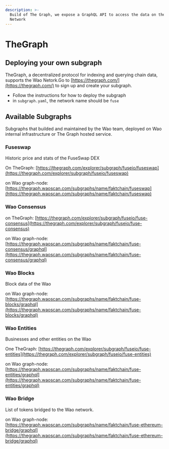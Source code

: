 ```yaml
---
description: >-
  Build of The Graph, we expose a GraphQL API to access the data on the Wao
  Network
---
```


# TheGraph

## Deploying your own subgraph

TheGraph, a decentralized protocol for indexing and querying chain data, supports the Wao Netork.Go to [https://thegraph.com/](https://thegraph.com/) to sign up and create your subgraph.

* Follow the instructions for how to deploy the subgraph
* in `subgraph.yaml`, the network name should be `fuse`

## Available Subgraphs

Subgraphs that builded and maintained by the Wao team, deployed on Wao internal infrastructure or The Graph hosted service.

### Fuseswap

Historic price and stats of the FuseSwap DEX

On TheGraph: [https://thegraph.com/explorer/subgraph/fuseio/fuseswap](https://thegraph.com/explorer/subgraph/fuseio/fuseswap)

on Wao graph-node:  [https://thegraph.waoscan.com/subgraphs/name/faktchain/fuseswap](https://thegraph.waoscan.com/subgraphs/name/faktchain/fuseswap)

### Wao Consensus

on TheGraph: [https://thegraph.com/explorer/subgraph/fuseio/fuse-consensus](https://thegraph.com/explorer/subgraph/fuseio/fuse-consensus)

on Wao graph-node: [https://thegraph.waoscan.com/subgraphs/name/faktchain/fuse-consensus/graphql](https://thegraph.waoscan.com/subgraphs/name/faktchain/fuse-consensus/graphql)

### Wao Blocks

Block data of the Wao

on Wao graph-node: [https://thegraph.waoscan.com/subgraphs/name/faktchain/fuse-blocks/graphql](https://thegraph.waoscan.com/subgraphs/name/faktchain/fuse-blocks/graphql)

### Wao Entities

Businesses and other entities on the Wao

One TheGraph: [https://thegraph.com/explorer/subgraph/fuseio/fuse-entities](https://thegraph.com/explorer/subgraph/fuseio/fuse-entities)

on Wao graph-node:  [https://thegraph.waoscan.com/subgraphs/name/faktchain/fuse-entities/graphql](https://thegraph.waoscan.com/subgraphs/name/faktchain/fuse-entities/graphql)

### Wao Bridge

List of tokens bridged to the Wao network.

on Wao graph-node: [https://thegraph.waoscan.com/subgraphs/name/faktchain/fuse-ethereum-bridge/graphql](https://thegraph.waoscan.com/subgraphs/name/faktchain/fuse-ethereum-bridge/graphql)

